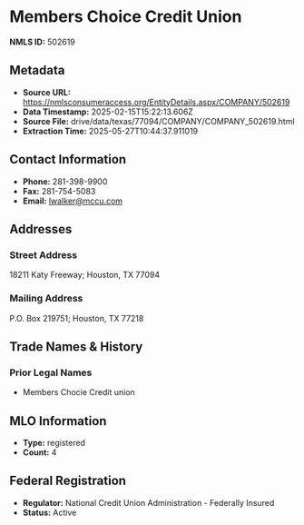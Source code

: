 # Members Choice Credit Union

**NMLS ID:** 502619

## Metadata
- **Source URL:** https://nmlsconsumeraccess.org/EntityDetails.aspx/COMPANY/502619
- **Data Timestamp:** 2025-02-15T15:22:13.606Z
- **Source File:** drive/data/texas/77094/COMPANY/COMPANY_502619.html
- **Extraction Time:** 2025-05-27T10:44:37.911019

## Contact Information
- **Phone:** 281-398-9900
- **Fax:** 281-754-5083
- **Email:** lwalker@mccu.com

## Addresses
### Street Address
18211 Katy Freeway; Houston, TX 77094

### Mailing Address
P.O. Box 219751; Houston, TX 77218

## Trade Names & History
### Prior Legal Names
- Members Chocie Credit union

## MLO Information
- **Type:** registered
- **Count:** 4

## Federal Registration
- **Regulator:** National Credit Union Administration - Federally Insured
- **Status:** Active
